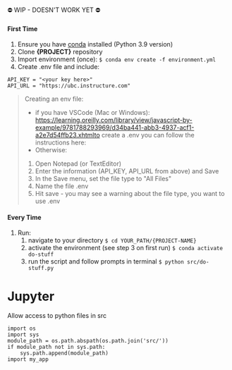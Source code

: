 
⛔️ WIP - DOESN'T WORK YET ⛔️

#### First Time

1. Ensure you have [conda](https://docs.conda.io/projects/conda/en/latest/user-guide/install/index.html) installed (Python 3.9 version)
2. Clone **{PROJECT}** repository
3. Import environment (once): `$ conda env create -f environment.yml`
4. Create .env file and include:

```
API_KEY = "<your key here>"
API_URL = "https://ubc.instructure.com"
```

> Creating an env file: 
> - if you have VSCode (Mac or Windows): https://learning.oreilly.com/library/view/javascript-by-example/9781788293969/d34ba441-abb3-4937-acf1-a2e7d54ffb23.xhtmlto create a .env you can follow the instructions here: 
> - Otherwise:
> 1. Open Notepad (or TextEditor) 
> 2. Enter the information (API_KEY, API_URL from above) and Save
> 3. In the Save menu, set the file type to "All Files" 
> 4. Name the file .env
> 5. Hit save - you may see a warning about the file type, you want to use .env

#### Every Time

1. Run:
   1. navigate to your directory `$ cd YOUR_PATH/{PROJECT-NAME}`
   1. activate the environment (see step 3 on first run) `$ conda activate do-stuff`
   1. run the script and follow prompts in terminal `$ python src/do-stuff.py`


# Jupyter
Allow access to python files in src

```
import os
import sys
module_path = os.path.abspath(os.path.join('src/'))
if module_path not in sys.path:
    sys.path.append(module_path)
import my_app
```
